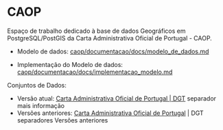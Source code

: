 
# CAOP

Espaço de trabalho dedicado à base de dados Geográficos em PostgreSQL/PostGIS da Carta Administrativa Oficial de Portugal - CAOP.

* Modelo de dados: [caop/documentacao/docs/modelo_de_dados.md](./documentacao/docs/modelo_de_dados.md)

* Implementação do Modelo de dados: [caop/documentacao/docs/implementacao_modelo.md](./documentacao/docs/implementacao_modelo.md)

Conjuntos de Dados:

* Versão atual: [Carta Administrativa Oficial de Portugal | DGT](https://www.dgterritorio.gov.pt/cartografia/cartografia-tematica/caop) separador mais informação
* Versões anteriores: [Carta Administrativa Oficial de Portugal](https://www.dgterritorio.gov.pt/cartografia/cartografia-tematica/caop) | DGT separadores Versões anteriores

